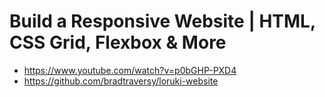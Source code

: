 # Build a Responsive Website | HTML, CSS Grid, Flexbox & More
- https://www.youtube.com/watch?v=p0bGHP-PXD4
- https://github.com/bradtraversy/loruki-website


